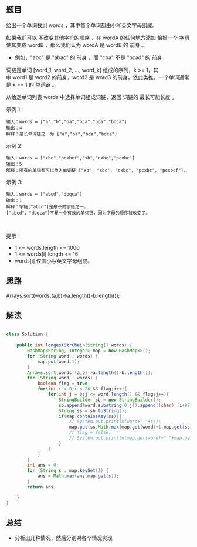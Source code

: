 
## 题目

给出一个单词数组 words ，其中每个单词都由小写英文字母组成。

如果我们可以 不改变其他字符的顺序 ，在 wordA 的任何地方添加 恰好一个 字母使其变成 wordB ，那么我们认为 wordA 是 wordB 的 前身 。

- 例如，"abc" 是 "abac" 的 前身 ，而 "cba" 不是 "bcad" 的 前身

词链是单词 [word_1, word_2, ..., word_k] 组成的序列，k >= 1，其中 word1 是 word2 的前身，word2 是 word3 的前身，依此类推。一个单词通常是 k == 1 的 单词链 。

从给定单词列表 words 中选择单词组成词链，返回 词链的 最长可能长度 。
 

示例 1：

    输入：words = ["a","b","ba","bca","bda","bdca"]
    输出：4
    解释：最长单词链之一为 ["a","ba","bda","bdca"]
示例 2:

    输入：words = ["xbc","pcxbcf","xb","cxbc","pcxbc"]
    输出：5
    解释：所有的单词都可以放入单词链 ["xb", "xbc", "cxbc", "pcxbc", "pcxbcf"].
示例 3:

    输入：words = ["abcd","dbqca"]
    输出：1
    解释：字链["abcd"]是最长的字链之一。
    ["abcd"，"dbqca"]不是一个有效的单词链，因为字母的顺序被改变了。
 

提示：

- 1 <= words.length <= 1000
- 1 <= words[i].length <= 16
- words[i] 仅由小写英文字母组成。

## 思路

Arrays.sort(words,(a,b)->a.length()-b.length());

## 解法
```java

class Solution {
    
    public int longestStrChain(String[] words) {
        HashMap<String, Integer> map = new HashMap<>();
        for (String word : words) {
            map.put(word,1);
        }
        Arrays.sort(words,(a,b)->a.length()-b.length());
        for (String word : words) {
            boolean flag = true;
            for(int i = 0;i < 26 && flag;i++){
                for(int j = 0;j <= word.length() && flag;j++){
                    StringBuilder sb = new StringBuilder();
                    sb.append(word.substring(0,j)).append((char) (i+97)).append(word.substring(j));
                    String ss = sb.toString();
                    if(map.containsKey(ss)){
                        // System.out.println(word+" "+ss);
                        map.put(ss,Math.max(map.get(word)+1,map.get(ss)));
                        // flag = false;
                        // System.out.println(map.get(word)+" "+map.get(ss));
                    }
                }
            }
        }
        int ans = 0;
        for (String s : map.keySet()) {
            ans = Math.max(ans,map.get(s));
        }
        return ans;

    }
}
```

## 总结

- 分析出几种情况，然后分别对各个情况实现 
